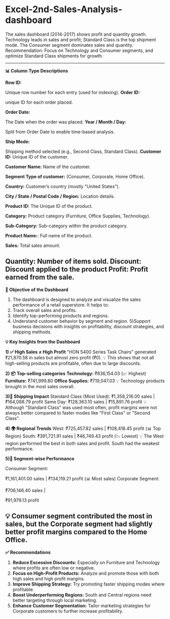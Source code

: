 # Excel-2nd-Sales-Analysis-dashboard

The sales dashboard (2014-2017) shows profit and quantity growth. Technology leads in sales and profit; Standard Class is the top shipment mode. The Consumer segment dominates sales and quantity. Recommendation: Focus on Technology and Consumer segments, and optimize Standard Class shipments for growth.

------------------------------------------------------------------------------------------------------------------------------------------------------------------------------------------------
**📊 Column Type Descriptions**

**Row ID:**

Unique row number for each entry (used for indexing).
**Order ID:**

unique ID for each order placed.

**Order Date:**

The Date when the order was placed.
**Year / Month / Day:**

Split from Order Date to enable time-based analysis.

**Ship Mode:**

Shipping method selected (e.g., Second Class, Standard Class).
**Customer ID:**
Unique ID of the customer.

**Customer Name:**
Name of the customer.

**Segment	Type of customer:**
(Consumer, Corporate, Home Office).

**Country:**
Customer’s country (mostly "United States").

**City / State / Postal Code / Region:** Location details.

**Product ID:**  The Unique ID of the product.

**Category:**
Product category (Furniture, Office Supplies, Technology).

**Sub-Category:** Sub-category within the product category.

**Product Name:**: Full name of the product.

**Sales:** Total sales amount.

**Quantity:**  Number of items sold.
**Discount**: Discount applied to the product
**Profit**:   Profit earned from the sale.
---------------------------------------------------------------------------------------------------------------------
**🎯 Objective of the Dashboard**
1) The dashboard is designed to analyze and visualize the sales performance of a retail superstore. It helps to:
2) Track overall sales and profits.
3) Identify top-performing products and regions.
4) Understand customer behavior by segment and region.
5)Support business decisions with insights on profitability, discount strategies, and shipping methods.

**💡 Key Insights from the Dashboard**    

**1) ✅ High Sales ≠ High Profit**
 "HON 5400 Series Task Chairs" generated ₹21,870.58 in sales but almost zero profit (₹0).
💡 This shows that not all high-selling products are profitable, often due to large discounts.

**2) 📦 Top-selling categories**
**Technology:** ₹836,154.03 (📈 Highest)
**Furniture:** ₹741,999.80
**Office Supplies:** ₹719,047.03
💡 Technology products brought in the most sales overall.

**3)🚚 Shipping Impact**
Standard Class (Most Used): ₹1,358,216.00 sales | ₹164,088.79 profit
Same Day: ₹128,363.10 sales | ₹15,891.76 profit
💡 Although "Standard Class" was used most often, profit margins were not always better compared to faster modes like "First Class" or "Second Class".

**4) 🌍 Regional Trends**
West: ₹725,457.82 sales | ₹108,418.45 profit (📊 Top Region)
South: ₹391,721.91 sales | ₹46,749.43 profit (📉 Lowest)
💡 The West region performed the best in both sales and profit. South had the weakest performance.

**5)👥 Segment-wise Performance**

Consumer Segment: 

₹1,161,401.00 sales | ₹134,119.21 profit (📊 Most sales)
Corporate Segment:

₹706,146.40 sales |

₹91,979.13 profit

💡 Consumer segment contributed the most in sales, but the Corporate segment had slightly better profit margins compared to the Home Office.
----------------------------------------------------------------------------------------------------------------------------------------------------------------------------------------------
**✅ Recommendations**
1) **Reduce Excessive Discounts:** Especially on Furniture and Technology where profits are often low or negative.
2) **Focus on High-Profit Products:** Analyze and promote those with both high sales and high profit margins.
3) **Improve Shipping Strategy:** Try promoting faster shipping modes where profitable.
4) **Boost Underperforming Regions:** South and Central regions need better targeting through local marketing.
5) **Enhance Customer Segmentation:** Tailor marketing strategies for Corporate customers to further increase profitability.




